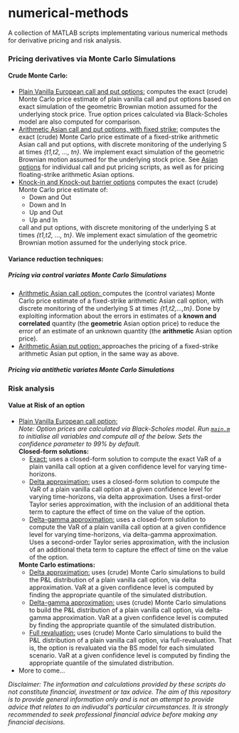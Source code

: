 # numerical-methods
A collection of MATLAB scripts implementating various numerical methods for derivative pricing and risk analysis.

<h3>Pricing derivatives via Monte Carlo Simulations</h3>
<h4>Crude Monte Carlo:</h4>
<ul>
  <li><a href=https://github.com/alexbk64/numerical-methods/blob/master/crude_MC/plain_vanilla_options/european_options/plain_vanilla_euro_callANDput.m>Plain Vanilla European call and put options:</a> computes the exact (crude) Monte Carlo price estimate of plain vanilla call and put options based on exact simulation of the geometric Brownian motion assumed for the underlying stock price. True option prices calculated via Black-Scholes model are also computed for comparison.</li>
  <li><a href=https://github.com/alexbk64/numerical-methods/blob/master/crude_MC/exotic_options/asian_options/arith_asian_fixed_strike_callANDput.m>Arithmetic Asian call and put options, with fixed strike:</a> computes the exact (crude) Monte Carlo price estimate of a fixed-strike arithmetic Asian call and put options, with discrete monitoring of the underlying S at times <i>{t1,t2, ..., tn}</i>. We implement exact simulation of the geometric Brownian motion assumed for the underlying stock price. See <a href=crude_MC/exotic_options/asian_options>Asian options</a> for individual call and put pricing scripts, as well as for pricing floating-strike arithmetic Asian options.</li>
  <li><a href=https://github.com/alexbk64/numerical-methods/blob/master/crude_MC/exotic_options/barrier_options/barrier_callANDput.m>Knock-in and Knock-out barrier options</a> computes the exact (crude) Monte Carlo price estimate of:
    <ul>
      <li>Down and Out</li>
      <li>Down and In</li>
      <li>Up and Out</li>
      <li>Up and In</li>
    </ul>
  call and put options, with discrete monitoring of the underlying S at times <i>{t1,t2, ..., tn}</i>. We implement exact simulation of the geometric Brownian motion assumed for the underlying stock price.</li>
</ul>
<h4>Variance reduction techniques:</h4>
<h5>Pricing via control variates Monte Carlo Simulations</h5>
<ul>
  <li><a href=https://github.com/alexbk64/numerical-methods/tree/master/control_variate/asian/arith_asian_call>Arithmetic Asian call option: </a> computes the (control variates) Monte Carlo price estimate of a fixed-strike arithmetic Asian call option, with discrete monitoring of the underlying S at times <i>{t1,t2,...,tn}</i>. Done by exploiting information about the errors in estimates of a <b>known and correlated</b> quantity (the <b>geometric</b> Asian option price) to reduce the error of an estimate of an unknown quantity (the <b>arithmetic</b> Asian option price).</li>
  <li><a href=https://github.com/alexbk64/numerical-methods/tree/master/control_variate/asian/arith_asian_put>Arithmetic Asian put option: </a>approaches the pricing of a fixed-strike arithmetic Asian put option, in the same way as above.</li>
</ul>
<h5>Pricing via antithetic variates Monte Carlo Simulations</h5>

<h3>Risk analysis</h3>
<h4>Value at Risk of an option</h4>
<ul>
  <li><a href=insert_here>Plain Vanilla European call option:</a> </br>
    <i>Note: Option prices are calculated via Black-Scholes model. Run <a href=https://github.com/alexbk64/numerical-methods/blob/master/risk_analysis/VaR/plain_vanilla_call/main.m><code>main.m</code></a> to initialise all variables and compute all of the below. Sets the confidence parameter to 99% by default. </i></br>
    <b>Closed-form solutions:</b>
    <ul>
      <li><a href=https://github.com/alexbk64/numerical-methods/blob/master/risk_analysis/VaR/plain_vanilla_call/getExactVar.m>Exact:</a> uses a closed-form solution to compute the exact VaR of a plain vanilla call option at a given confidence level for varying time-horizons.
      </li>
      <li><a href=https://github.com/alexbk64/numerical-methods/blob/master/risk_analysis/VaR/plain_vanilla_call/getExactDelta.m>Delta approximation:</a> uses a closed-form solution to compute the VaR of a plain vanilla call option at a given confidence level for varying time-horizons, via delta approximation. Uses a first-order Taylor series approximation, with the inclusion of an additional theta term to capture the effect of time on the value of the option. 
      </li>
      <li><a href=https://github.com/alexbk64/numerical-methods/blob/master/risk_analysis/VaR/plain_vanilla_call/getExactDeltaGamma.m>Delta-gamma approximation:</a> uses a closed-form solution to compute the VaR of a plain vanilla call option at a given confidence level for varying time-horizons, via delta-gamma approximation. Uses a second-order Taylor series approximation, with the inclusion of an additional theta term to capture the effect of time on the value of the option. 
      </li>
    </ul>
    <b>Monte Carlo estimations:</b>
    <ul>
      <li>
        <a href=https://github.com/alexbk64/numerical-methods/blob/master/risk_analysis/VaR/plain_vanilla_call/getMCDelta.m>Delta approximation:</a> uses (crude) Monte Carlo simulations to build the P&L distribution of a plain vanilla call option, via delta approximation. VaR at a given confidence level is computed by finding the appropriate quantile of the simulated distribution. 
      </li>
      <li>
        <a href=https://github.com/alexbk64/numerical-methods/blob/master/risk_analysis/VaR/plain_vanilla_call/getMCDeltaGamma.m>Delta-gamma approximation:</a> uses (crude) Monte Carlo simulations to build the P&L distribution of a plain vanilla call option, via delta-gamma approximation. VaR at a given confidence level is computed by finding the appropriate quantile of the simulated distribution. 
      </li>
      <li><a href=https://github.com/alexbk64/numerical-methods/blob/master/risk_analysis/VaR/plain_vanilla_call/getMCReval.m>Full revaluation:</a> uses (crude) Monte Carlo simulations to build the P&L distribution of a plain vanilla call option, via full-revaluation. That is, the option is revaluated via the BS model for each simulated scenario. VaR at a given confidence level is computed by finding the appropriate quantile of the simulated distribution. 
      </li>
    </ul>
  </li>
  <li> More to come...</li>
</ul>

<p>
  <i>
    Disclaimer: The information and calculations provided by these scripts do not constitute financial, investment or tax advice. The aim of this repository is to provide general information only and is not an attempt to provide advice that relates to an indivudal's particular circumstances. It is strongly recommended to seek professional financial advice before making any financial decisions.
  </i>
</p>

